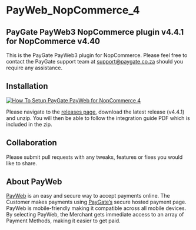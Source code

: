 # PayWeb_NopCommerce_4
## PayGate PayWeb3 NopCommerce plugin v4.4.1 for NopCommerce v4.40

This is the PayGate PayWeb3 plugin for NopCommerce. Please feel free to contact the PayGate support team at support@paygate.co.za should you require any assistance.

## Installation
[![How To Setup PayGate PayWeb for NopCommerce 4](https://appinlet.com/wp-content/uploads/2021/02/NopCommerce-4-Integration.jpg)](http://www.youtube.com/watch?v=RfBpKRJi9HA "How To Setup PayGate PayWeb for NopCommerce 4")

Please navigate to the [releases page](https://github.com/PayGate/PayWeb_NopCommerce_4/releases), download the latest release (v4.4.1) and unzip. You will then be able to follow the integration guide PDF which is included in the zip.

## Collaboration

Please submit pull requests with any tweaks, features or fixes you would like to share.

## About PayWeb

[PayWeb](https://www.paygate.co.za/paygate-products/payweb/) is an easy and secure way to accept payments online. The Customer makes payments using [PayGate’s](https://www.paygate.co.za/) secure hosted payment page. PayWeb is mobile-friendly making it compatible across all mobile devices. By selecting PayWeb, the Merchant gets immediate access to an array of Payment Methods, making it easier to get paid.

